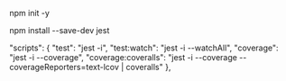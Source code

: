 npm init -y

npm install --save-dev jest

"scripts": {
"test": "jest -i",
"test:watch": "jest -i --watchAll",
"coverage": "jest -i --coverage",
"coverage:coveralls": "jest -i --coverage --coverageReporters=text-lcov | coveralls"
},